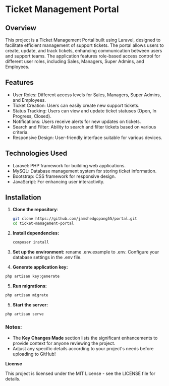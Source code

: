 # Ticket Management Portal

## Overview

This project is a Ticket Management Portal built using Laravel, designed to facilitate efficient management of support tickets. The portal allows users to create, update, and track tickets, enhancing communication between users and support teams. The application features role-based access control for different user roles, including Sales, Managers, Super Admins, and Employees.

## Features

- User Roles: Different access levels for Sales, Managers, Super Admins, and Employees.
- Ticket Creation: Users can easily create new support tickets.
- Status Tracking: Users can view and update ticket statuses (Open, In Progress, Closed).
- Notifications: Users receive alerts for new updates on tickets.
- Search and Filter: Ability to search and filter tickets based on various criteria.
- Responsive Design: User-friendly interface suitable for various devices.

## Technologies Used

- Laravel: PHP framework for building web applications.
- MySQL: Database management system for storing ticket information.
- Bootstrap: CSS framework for responsive design.
- JavaScript: For enhancing user interactivity.

## Installation

1. **Clone the repository**:
   ```bash
   git clone https://github.com/jamshedgopang55/portal.git
   cd ticket-management-portal  
 2. **Install dependencies:**
     ```bash
     composer install
     
3. **Set up the environment:**
    rename .env.example to .env.
   Configure your database settings in the .env file.

4. **Generate application key:**
 ```bash
 php artisan key:generate

```
5. **Run migrations:**
 ```bash
php artisan migrate 

```
5. **Start the server:**
 ```bash
php artisan serve  
```

### Notes:
- The **Key Changes Made** section lists the significant enhancements to provide context for anyone reviewing the project.
- Adjust any specific details according to your project's needs before uploading to GitHub!

**License**

This project is licensed under the MIT License - see the LICENSE file for details.